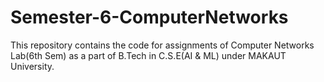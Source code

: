 # Semester-6-ComputerNetworks
This repository contains the code for assignments of Computer Networks Lab(6th Sem) as a part of B.Tech in C.S.E(AI &amp; ML) under MAKAUT University.
